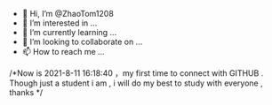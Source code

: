 - 👋 Hi, I’m @ZhaoTom1208
- 👀 I’m interested in ...
- 🌱 I’m currently learning ...
- 💞️ I’m looking to collaborate on ...
- 📫 How to reach me ...

<!---
ZhaoTom1208/ZhaoTom1208 is a ✨ special ✨ repository because its `README.md` (this file) appears on your GitHub profile.
You can click the Preview link to take a look at your changes.
--->

/*Now is 2021-8-11 16:18:40 ，my first time to connect with GITHUB . Though just a student i am , i will do my best to study with everyone , thanks */
